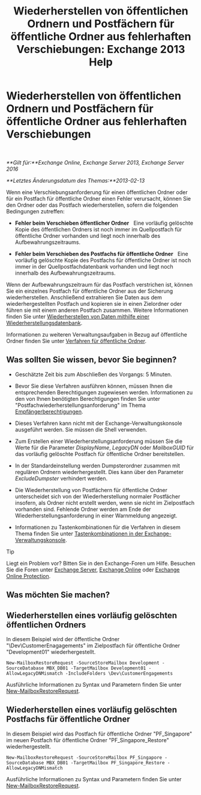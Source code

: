 ﻿---
title: 'Wiederherstellen von öffentlichen Ordnern und Postfächern für öffentliche Ordner aus fehlerhaften Verschiebungen: Exchange 2013 Help'
TOCTitle: Wiederherstellen von öffentlichen Ordnern und Postfächern für öffentliche Ordner aus fehlerhaften Verschiebungen
ms:assetid: 2ade83c9-5f9b-4945-bf32-48fa8185b515
ms:mtpsurl: https://technet.microsoft.com/de-de/library/JJ983802(v=EXCHG.150)
ms:contentKeyID: 52062850
ms.date: 04/24/2018
mtps_version: v=EXCHG.150
ms.translationtype: HT
---

# Wiederherstellen von öffentlichen Ordnern und Postfächern für öffentliche Ordner aus fehlerhaften Verschiebungen

 

_**Gilt für:**Exchange Online, Exchange Server 2013, Exchange Server 2016_

_**Letztes Änderungsdatum des Themas:**2013-02-13_

Wenn eine Verschiebungsanforderung für einen öffentlichen Ordner oder für ein Postfach für öffentliche Ordner einen Fehler verursacht, können Sie den Ordner oder das Postfach wiederherstellen, sofern die folgenden Bedingungen zutreffen:

  - **Fehler beim Verschieben öffentlicher Ordner**   Eine vorläufig gelöschte Kopie des öffentlichen Ordners ist noch immer im Quellpostfach für öffentliche Ordner vorhanden und liegt noch innerhalb des Aufbewahrungszeitraums.

  - **Fehler beim Verschieben des Postfachs für öffentliche Ordner**   Eine vorläufig gelöschte Kopie des Postfachs für öffentliche Ordner ist noch immer in der Quellpostfachdatenbank vorhanden und liegt noch innerhalb des Aufbewahrungszeitraums.

Wenn der Aufbewahrungszeitraum für das Postfach verstrichen ist, können Sie ein einzelnes Postfach für öffentliche Ordner aus der Sicherung wiederherstellen. Anschließend extrahieren Sie Daten aus dem wiederhergestellten Postfach und kopieren sie in einen Zielordner oder führen sie mit einem anderen Postfach zusammen. Weitere Informationen finden Sie unter [Wiederherstellen von Daten mithilfe einer Wiederherstellungsdatenbank](restore-data-using-a-recovery-database-exchange-2013-help.md).

Informationen zu weiteren Verwaltungsaufgaben in Bezug auf öffentliche Ordner finden Sie unter [Verfahren für öffentliche Ordner](public-folder-procedures-exchange-2013-help.md).

## Was sollten Sie wissen, bevor Sie beginnen?

  - Geschätzte Zeit bis zum Abschließen des Vorgangs: 5 Minuten.

  - Bevor Sie diese Verfahren ausführen können, müssen Ihnen die entsprechenden Berechtigungen zugewiesen werden. Informationen zu den von Ihnen benötigten Berechtigungen finden Sie unter "Postfachwiederherstellungsanforderung" im Thema [Empfängerberechtigungen](recipients-permissions-exchange-2013-help.md).

  - Dieses Verfahren kann nicht mit der Exchange-Verwaltungskonsole ausgeführt werden. Sie müssen die Shell verwenden.

  - Zum Erstellen einer Wiederherstellungsanforderung müssen Sie die Werte für die Parameter *DisplayName*, *LegacyDN* oder *MailboxGUID* für das vorläufig gelöschte Postfach für öffentliche Ordner bereitstellen.

  - In der Standardeinstellung werden Dumpsterordner zusammen mit regulären Ordnern wiederhergestellt. Dies kann über den Parameter *ExcludeDumpster* verhindert werden.

  - Die Wiederherstellung von Postfächern für öffentliche Ordner unterscheidet sich von der Wiederherstellung normaler Postfächer insofern, als Ordner nicht erstellt werden, wenn sie nicht im Zielpostfach vorhanden sind. Fehlende Ordner werden am Ende der Wiederherstellungsanforderung in einer Warnmeldung angezeigt.

  - Informationen zu Tastenkombinationen für die Verfahren in diesem Thema finden Sie unter [Tastenkombinationen in der Exchange-Verwaltungskonsole](keyboard-shortcuts-in-the-exchange-admin-center-exchange-online-protection-help.md).


> [!TIP]
> Liegt ein Problem vor? Bitten Sie in den Exchange-Foren um Hilfe. Besuchen Sie die Foren unter <A href="https://go.microsoft.com/fwlink/p/?linkid=60612">Exchange Server</A>, <A href="https://go.microsoft.com/fwlink/p/?linkid=267542">Exchange Online</A> oder <A href="https://go.microsoft.com/fwlink/p/?linkid=285351">Exchange Online Protection</A>.



## Was möchten Sie machen?

## Wiederherstellen eines vorläufig gelöschten öffentlichen Ordners

In diesem Beispiel wird der öffentliche Ordner "\\Dev\\CustomerEnagagements" im Zielpostfach für öffentliche Ordner "Development01" wiederhergestellt.

    New-MailboxRestoreRequest -SourceStoreMailbox Development -SourceDatabase MBX_DB01 -TargetMailbox Development01 -AllowLegacyDNMismatch -IncludeFolders \Dev\CustomerEngagements

Ausführliche Informationen zu Syntax und Parametern finden Sie unter [New-MailboxRestoreRequest](https://technet.microsoft.com/de-de/library/ff829875\(v=exchg.150\)).

## Wiederherstellen eines vorläufig gelöschten Postfachs für öffentliche Ordner

In diesem Beispiel wird das Postfach für öffentliche Ordner "PF\_Singapore" im neuen Postfach für öffentliche Ordner "PF\_Singapore\_Restore" wiederhergestellt.

    New-MailboxRestoreRequest -SourceStoreMailbox PF_Singapore -SourceDatabase MBX_DB01 -TargetMailbox PF_Singapore_Restore -AllowLegacyDNMismatch

Ausführliche Informationen zu Syntax und Parametern finden Sie unter [New-MailboxRestoreRequest](https://technet.microsoft.com/de-de/library/ff829875\(v=exchg.150\)).

